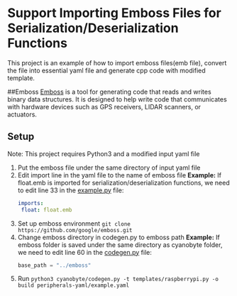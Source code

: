 # Support Importing Emboss Files for Serialization/Deserialization Functions
This project is an example of how to import emboss files(emb file), convert the file into essential yaml file and generate cpp code with modified template.

##Emboss
[Emboss](https://github.com/google/emboss) is a tool for generating code that reads and writes binary data structures. It is designed to help write code that communicates with hardware devices such as GPS receivers, LIDAR scanners, or actuators. 

## Setup
Note: This project requires Python3 and a modified input yaml file
1. Put the emboss file under the same directory of input yaml file
2. Edit import line in the yaml file to the name of emboss file
   **Example:**
   If float.emb is imported for serialization/deserialization functions, we need to edit line 33 in the [example.py](peripherals-yaml/example.yaml) file:  
   ```Yaml
   imports:
   	float: float.emb
   ```
3. Set up emboss environment `git clone https://github.com/google/emboss.git`
4. Change emboss directory in codegen.py to emboss path
   **Example:**
   If emboss folder is saved under the same directory as cyanobyte folder, we need to edit line 60 in the [codegen.py](cyanobyte/codegen.py) file:
   ```Python 
   base_path = "../emboss"
   ```
5. Run `python3 cyanobyte/codegen.py -t templates/raspberrypi.py -o build peripherals-yaml/example.yaml`
